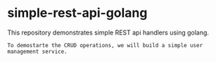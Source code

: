 # simple-rest-api-golang
This repository demonstrates simple REST api handlers using golang.
```
To demostarte the CRUD operations, we will build a simple user management service.
```
